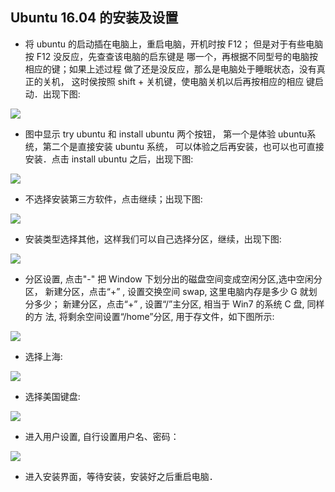 ## Ubuntu 16.04 的安装及设置

* 将 ubuntu 的启动插在电脑上，重启电脑，开机时按 F12；
但是对于有些电脑按 F12 没反应，先查查该电脑的启东键是
哪一个，再根据不同型号的电脑按相应的键；如果上述过程
做了还是没反应，那么是电脑处于睡眠状态，没有真正的关机，
这时侯按照 shift + 关机键，使电脑关机以后再按相应的相应
键启动．出现下图:

![](./figures/1.jpg)

* 图中显示 try ubuntu 和 install ubuntu 两个按钮，
第一个是体验 ubuntu系统，第二个是直接安装 ubuntu 系统，
可以体验之后再安装，也可以也可直接安装．点击 
install ubuntu 之后，出现下图:

![](./figures/2.jpg)


* 不选择安装第三方软件，点击继续；出现下图:

![](./figures/3.jpg)

* 安装类型选择其他，这样我们可以自己选择分区，继续，出现下图:

![](./figures/4.jpg) 

* 分区设置, 点击"-" 把 Window 下划分出的磁盘空间变成空闲分区,选中空闲分区，
新建分区，点击“+” , 设置交换空间 swap, 这里电脑内存是多少 G 就划分多少；
新建分区，点击“+” , 设置“/”主分区, 相当于 Win7 的系统 C 盘, 同样的方
法, 将剩余空间设置“/home”分区, 用于存文件，如下图所示:

![](./figures/5.jpg) 

* 选择上海:

![](./figures/6.jpg) 

* 选择美国键盘:
 
![](./figures/7.jpg) 

* 进入用户设置, 自行设置用户名、密码：

![](./figures/8.jpg) 

* 进入安装界面，等待安装，安装好之后重启电脑．
